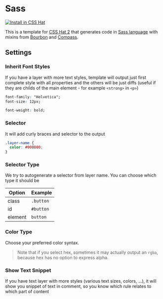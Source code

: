 # Sass

[![Install in CSS Hat](http://img.shields.io/badge/install-to%20CSS%20Hat-blue.svg)](http://addons.csshat.com/?install=csshat/language-sass)

This is a template for [CSS Hat 2](https://csshat.com/) that generates code in [Sass language](http://sass-lang.com/) with mixins from [Bourbon](http://bourbon.io/) and [Compass](http://compass-style.org/).

## Settings

### Inherit Font Styles

If you have a layer with more text styles, template will output just first complete style with all properties and the others will be just diffs (useful if they are childs of the main element - for example `<strong>` in `<p>`)

```css
font-family: "Helvetica";
font-size: 12px;

font-weight: bold;
```

### Selector

It will add curly braces and selector to the output

```css
.layer-name {
  color: #000000;
}
```

<!--### SelectorTextStyle

You can choose text style
-->

### Selector Type

We try to autogenerate a selector from layer name. You can choose which type it should be

| Option | Example |
| ------ | ------- |
| class | `.button` |
| id | `#button` |
| element | `button` |

### Color Type

Choose your preferred color syntax.

> Note that if you select hex, sometimes it may actually output an `rgba`, because hex has no option to express alpha.

### Show Text Snippet

If you have text layer with more styles (various text sizes, colors, …), it will show you snippet of text in comment, so you know which rule relates to which part of content
